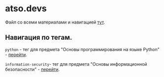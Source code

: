 # atso.devs

Файл со всеми материалами и навигацией [тут](https://github.com/atso-devs/.github/blob/main/profile/README.md).


## Навигация по тегам. 
`python` - тег для предмета "Основы программирования на языке Python" - [перейти](https://github.com/orgs/atso-devs/repositories?q=topic%3Apython&type=&language=&sort=). 

`information-security`- тег для предмета "Основы информационной безопасности" - [перейти](https://github.com/orgs/atso-devs/repositories?q=topic%3Ainformation-security&type=&language=&sort=). 
